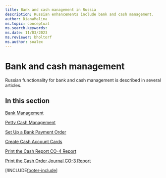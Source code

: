 ```yaml
---
title: Bank and cash management in Russia
description: Russian enhancements include bank and cash management.
author: DianaMalina
ms.topic: conceptual
ms.search.keywords:
ms.date: 11/03/2023
ms.reviewer: bholtorf
ms.author: soalex
---
```


# Bank and cash management

Russian functionality for bank and cash management is described in several articles.

## In this section 

[Bank Management](Bank-Management.md)

[Petty Cash Management](Petty-Cash-Management.md)

[Set Up a Bank Payment Order](How-to-Set-Up-a-Bank-Payment-Order.md)

[Create Cash Account Cards](How-to-Create-Cash-Account-Cards.md)

[Print the Cash Report CO-4 Report](How-to-Print-the-Cash-Report-CO-4-Report.md)

[Print the Cash Order Journal CO-3 Report](How-to-Print-the-Cash-Order-Journal-CO-3-Report.md)


[!INCLUDE[footer-include](../../includes/footer-banner.md)]
